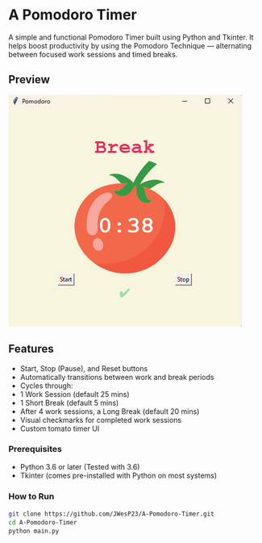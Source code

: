 # A Pomodoro Timer
A simple and functional Pomodoro Timer built using Python and Tkinter. It helps boost productivity by using the Pomodoro Technique — alternating between focused work sessions and timed breaks.

## Preview

![Pomodoro Example](Pomodoro_Preview.png)

## Features

-  Start, Stop (Pause), and Reset buttons
-  Automatically transitions between work and break periods
-  Cycles through:
  - 1 Work Session (default 25 mins)
  - 1 Short Break (default 5 mins)
  - After 4 work sessions, a Long Break (default 20 mins)
-  Visual checkmarks for completed work sessions
-  Custom tomato timer UI

### Prerequisites

- Python 3.6 or later (Tested with 3.6)
- Tkinter (comes pre-installed with Python on most systems)

### How to Run

   ```bash
   git clone https://github.com/JWesP23/A-Pomodoro-Timer.git
   cd A-Pomodoro-Timer
   python main.py
